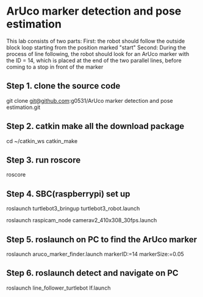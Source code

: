 # ArUco marker detection and pose estimation
This lab consists of two parts:
First: the robot should follow the outside block loop starting from the position marked "start" 
Second: During the process of line following, the robot should look for an ArUco marker with the ID = 14, which is placed at the end of the two parallel lines, before coming to a stop in front of the marker

## Step 1. clone the source code
git clone git@github.com:g0531/ArUco marker detection and pose estimation.git
## Step 2. catkin make all the download package
cd ~/catkin_ws
catkin_make
## Step 3. run roscore
roscore
## Step 4. SBC(raspberrypi) set up
roslaunch turtlebot3_bringup turtlebot3_robot.launch

roslaunch raspicam_node camerav2_410x308_30fps.launch

## Step 5. roslaunch on PC to find the ArUco marker
roslaunch aruco_marker_finder.launch markerID:=14 markerSize:=0.05
## Step 6. roslaunch detect and navigate on PC
roslaunch line_follower_turtlebot lf.launch

